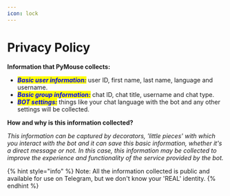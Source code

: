 ```yaml
---
icon: lock
---
```


# Privacy Policy

**Information that PyMouse collects:**

* _<mark style="color:blue;">**Basic user information:**</mark>_ user ID, first name, last name, language and username.
* _<mark style="color:blue;">**Basic group information:**</mark>_ chat ID, chat title, username and chat type.
* _<mark style="color:blue;">**BOT settings:**</mark>_ things like your chat language with the bot and any other settings will be collected.

**How and why is this information collected?**

_This information can be captured by decorators, 'little pieces' with which you interact with the bot and it can save this basic information, whether it's a direct message or not. In this case, this information may be collected to improve the experience and functionality of the service provided by the bot._

{% hint style="info" %}
Note: All the information collected is public and available for use on Telegram, but we don't know your 'REAL' identity.
{% endhint %}
